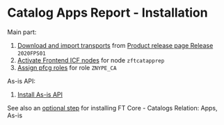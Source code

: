 # Catalog Apps Report - Installation

Main part:

1. [Download and import transports](../../inst/step-1.md) from [Product release page Release](https://github.com/fioritracker/ca/releases) `2020FPS01`
2. [Activate Frontend ICF nodes](../../inst/step-2.md) for node `zftcatapprep`
3. [Assign pfcg roles](../../inst/step-4.md) for role `ZNYPE_CA`

As-is API:

1. [Install As-is API](../../asis/SPS02/inst.md)

See also an [optional step](inst-opt.md) for installing FT Core - Catalogs Relation: Apps, As-is